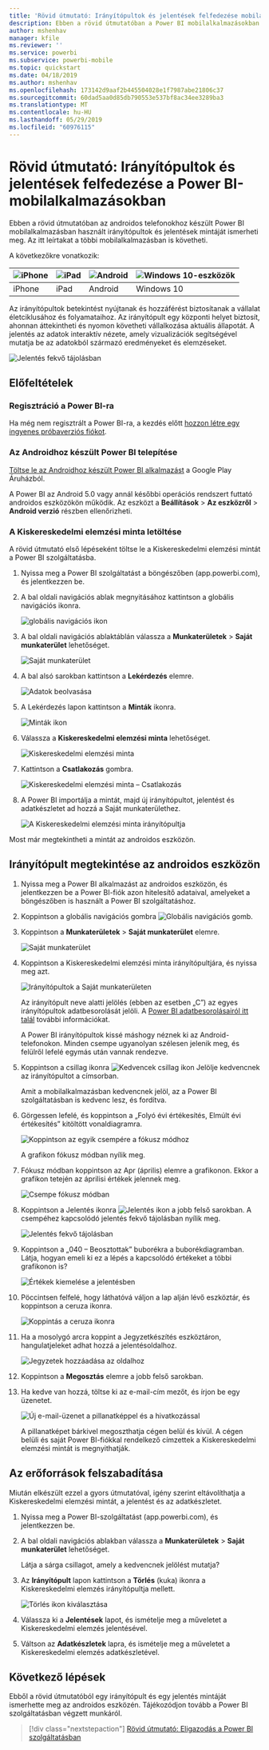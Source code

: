 ```yaml
---
title: 'Rövid útmutató: Irányítópultok és jelentések felfedezése mobilalkalmazásokban'
description: Ebben a rövid útmutatóban a Power BI mobilalkalmazásokban használt irányítópultok és jelentések mintáját ismerheti meg.
author: mshenhav
manager: kfile
ms.reviewer: ''
ms.service: powerbi
ms.subservice: powerbi-mobile
ms.topic: quickstart
ms.date: 04/18/2019
ms.author: mshenhav
ms.openlocfilehash: 173142d9aaf2b445504028e1f7987abe21806c37
ms.sourcegitcommit: 60dad5aa0d85db790553e537bf8ac34ee3289ba3
ms.translationtype: MT
ms.contentlocale: hu-HU
ms.lasthandoff: 05/29/2019
ms.locfileid: "60976115"
---
```

# <a name="quickstart-explore-dashboards-and-reports-in-the-power-bi-mobile-apps"></a>Rövid útmutató: Irányítópultok és jelentések felfedezése a Power BI-mobilalkalmazásokban
Ebben a rövid útmutatóban az androidos telefonokhoz készült Power BI mobilalkalmazásban használt irányítópultok és jelentések mintáját ismerheti meg. Az itt leírtakat a többi mobilalkalmazásban is követheti. 

A következőkre vonatkozik:

| ![iPhone](./media/mobile-apps-quickstart-view-dashboard-report/iphone-logo-30-px.png) | ![iPad](./media/mobile-apps-quickstart-view-dashboard-report/ipad-logo-30-px.png) | ![Android](./media/mobile-apps-quickstart-view-dashboard-report/android-logo-30-px.png) | ![Windows 10-eszközök](./media/mobile-apps-quickstart-view-dashboard-report/win-10-logo-30-px.png) |
|:--- |:--- |:--- |:--- |
| iPhone | iPad | Android | Windows 10 |

Az irányítópultok betekintést nyújtanak és hozzáférést biztosítanak a vállalat életciklusához és folyamataihoz. Az irányítópult egy központi helyet biztosít, ahonnan áttekintheti és nyomon követheti vállalkozása aktuális állapotát. A jelentés az adatok interaktív nézete, amely vizualizációk segítségével mutatja be az adatokból származó eredményeket és elemzéseket. 

![Jelentés fekvő tájolásban](././media/mobile-apps-quickstart-view-dashboard-report/power-bi-android-quickstart-report.png)

## <a name="prerequisites"></a>Előfeltételek

### <a name="sign-up-for-power-bi"></a>Regisztráció a Power BI-ra
Ha még nem regisztrált a Power BI-ra, a kezdés előtt [hozzon létre egy ingyenes próbaverziós fiókot](https://app.powerbi.com/signupredirect?pbi_source=web).

### <a name="install-the-power-bi-for-android-app"></a>Az Androidhoz készült Power BI telepítése
[Töltse le az Androidhoz készült Power BI alkalmazást](http://go.microsoft.com/fwlink/?LinkID=544867) a Google Play Áruházból.

A Power BI az Android 5.0 vagy annál későbbi operációs rendszert futtató androidos eszközökön működik. Az eszközt a **Beállítások** > **Az eszközről** > **Android verzió** részben ellenőrizheti.

### <a name="download-the-retail-analysis-sample"></a>A Kiskereskedelmi elemzési minta letöltése
A rövid útmutató első lépéseként töltse le a Kiskereskedelmi elemzési mintát a Power BI szolgáltatásba.

1. Nyissa meg a Power BI szolgáltatást a böngészőben (app.powerbi.com), és jelentkezzen be.

1. A bal oldali navigációs ablak megnyitásához kattintson a globális navigációs ikonra.

    ![globális navigációs ikon](./media/mobile-apps-quickstart-view-dashboard-report/power-bi-android-quickstart-global-nav-icon.png)

2. A bal oldali navigációs ablaktáblán válassza a **Munkaterületek** > **Saját munkaterület** lehetőséget.

    ![Saját munkaterület](./media/mobile-apps-quickstart-view-dashboard-report/power-bi-android-quickstart-my-workspace.png)

3. A bal alsó sarokban kattintson a **Lekérdezés** elemre.
   
    ![Adatok beolvasása](./media/mobile-apps-quickstart-view-dashboard-report/power-bi-get-data.png)

3. A Lekérdezés lapon kattintson a **Minták** ikonra.
   
   ![Minták ikon](./media/mobile-apps-quickstart-view-dashboard-report/power-bi-samples-icon.png)

4. Válassza a **Kiskereskedelmi elemzési minta** lehetőséget.
 
    ![Kiskereskedelmi elemzési minta](./media/mobile-apps-quickstart-view-dashboard-report/power-bi-rs.png)
 
8. Kattintson a **Csatlakozás** gombra.  
  
   ![Kiskereskedelmi elemzési minta – Csatlakozás](./media/mobile-apps-quickstart-view-dashboard-report/retail16.png)
   
5. A Power BI importálja a mintát, majd új irányítópultot, jelentést és adatkészletet ad hozzá a Saját munkaterülethez.
   
   ![A Kiskereskedelmi elemzési minta irányítópultja](./media/mobile-apps-quickstart-view-dashboard-report/power-bi-service-opportunity-sample.png)

Most már megtekintheti a mintát az androidos eszközön.

## <a name="view-a-dashboard-on-your-android-device"></a>Irányítópult megtekintése az androidos eszközön
1. Nyissa meg a Power BI alkalmazást az androidos eszközön, és jelentkezzen be a Power BI-fiók azon hitelesítő adataival, amelyeket a böngészőben is használt a Power BI szolgáltatáshoz.

1.  Koppintson a globális navigációs gombra ![Globális navigációs gomb](./media/mobile-apps-quickstart-view-dashboard-report/power-bi-iphone-global-nav-button.png).

2.  Koppintson a **Munkaterületek** > **Saját munkaterület** elemre.

    ![Saját munkaterület](./media/mobile-apps-quickstart-view-dashboard-report/power-bi-android-quickstart-workspaces.png)

3. Koppintson a Kiskereskedelmi elemzési minta irányítópultjára, és nyissa meg azt.
 
    ![Irányítópultok a Saját munkaterületen](./media/mobile-apps-quickstart-view-dashboard-report/power-bi-android-quickstart-open-retail.png)
   
    Az irányítópult neve alatti jelölés (ebben az esetben „C”) az egyes irányítópultok adatbesorolását jelöli. A [Power BI adatbesorolásairól itt talál](../../service-data-classification.md) további információkat.

    A Power BI irányítópultok kissé máshogy néznek ki az Android-telefonokon. Minden csempe ugyanolyan szélesen jelenik meg, és felülről lefelé egymás után vannak rendezve.

4. Koppintson a csillag ikonra ![Kedvencek csillag ikon](./media/mobile-apps-quickstart-view-dashboard-report/power-bi-android-quickstart-favorite-icon.png) Jelölje kedvencnek az irányítópultot a címsorban.

    Amit a mobilalkalmazásban kedvencnek jelöl, az a Power BI szolgáltatásban is kedvenc lesz, és fordítva.

4. Görgessen lefelé, és koppintson a „Folyó évi értékesítés, Elmúlt évi értékesítés” kitöltött vonaldiagramra.

    ![Koppintson az egyik csempére a fókusz módhoz](./media/mobile-apps-quickstart-view-dashboard-report/power-bi-android-quickstart-tap-tile-fave.png)

    A grafikon fókusz módban nyílik meg.

7. Fókusz módban koppintson az Apr (április) elemre a grafikonon. Ekkor a grafikon tetején az áprilisi értékek jelennek meg.

    ![Csempe fókusz módban](./media/mobile-apps-quickstart-view-dashboard-report/power-bi-android-quickstart-tile-focus.png)

8. Koppintson a Jelentés ikonra ![Jelentés ikon](./media/mobile-apps-quickstart-view-dashboard-report/power-bi-android-quickstart-report-icon.png) a jobb felső sarokban. A csempéhez kapcsolódó jelentés fekvő tájolásban nyílik meg.

    ![Jelentés fekvő tájolásban](././media/mobile-apps-quickstart-view-dashboard-report/power-bi-android-quickstart-report.png)

9. Koppintson a „040 – Beosztottak” buborékra a buborékdiagramban. Látja, hogyan emeli ki ez a lépés a kapcsolódó értékeket a többi grafikonon is? 

    ![Értékek kiemelése a jelentésben](./media/mobile-apps-quickstart-view-dashboard-report/power-bi-android-quickstart-cross-highlight.png)

10. Pöccintsen felfelé, hogy láthatóvá váljon a lap alján lévő eszköztár, és koppintson a ceruza ikonra.

    ![Koppintás a ceruza ikonra](./media/mobile-apps-quickstart-view-dashboard-report/power-bi-android-quickstart-tap-pencil.png)

11. Ha a mosolygó arcra koppint a Jegyzetkészítés eszköztáron, hangulatjeleket adhat hozzá a jelentésoldalhoz.
 
    ![Jegyzetek hozzáadása az oldalhoz](./media/mobile-apps-quickstart-view-dashboard-report/power-bi-android-quickstart-annotate.png)

12. Koppintson a **Megosztás** elemre a jobb felső sarokban.

1. Ha kedve van hozzá, töltse ki az e-mail-cím mezőt, és írjon be egy üzenetet.  

    ![Új e-mail-üzenet a pillanatképpel és a hivatkozással](./media/mobile-apps-quickstart-view-dashboard-report/power-bi-android-quickstart-send-snapshot.png)

    A pillanatképet bárkivel megoszthatja cégen belül és kívül. A cégen belüli és saját Power BI-fiókkal rendelkező címzettek a Kiskereskedelmi elemzési mintát is megnyithatják.

## <a name="clean-up-resources"></a>Az erőforrások felszabadítása

Miután elkészült ezzel a gyors útmutatóval, igény szerint eltávolíthatja a Kiskereskedelmi elemzési mintát, a jelentést és az adatkészletet.

1. Nyissa meg a Power BI-szolgáltatást (app.powerbi.com), és jelentkezzen be.

2. A bal oldali navigációs ablakban válassza a **Munkaterületek** > **Saját munkaterület** lehetőséget.

    Látja a sárga csillagot, amely a kedvencnek jelölést mutatja?

3. Az **Irányítópult** lapon kattintson a **Törlés** (kuka) ikonra a Kiskereskedelmi elemzés irányítópultja mellett.

    ![Törlés ikon kiválasztása](./media/mobile-apps-quickstart-view-dashboard-report/power-bi-android-quickstart-delete-retail.png)

4. Válassza ki a **Jelentések** lapot, és ismételje meg a műveletet a Kiskereskedelmi elemzés jelentésével.

5. Váltson az **Adatkészletek** lapra, és ismételje meg a műveletet a Kiskereskedelmi elemzés adatkészletével.


## <a name="next-steps"></a>Következő lépések

Ebből a rövid útmutatóból egy irányítópult és egy jelentés mintáját ismerhette meg az androidos eszközén. Tájékozódjon tovább a Power BI szolgáltatásban végzett munkáról. 

> [!div class="nextstepaction"]
> [Rövid útmutató: Eligazodás a Power BI szolgáltatásban](../end-user-experience.md)

